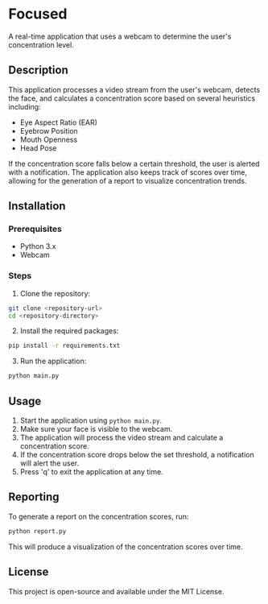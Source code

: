 # Focused

A real-time application that uses a webcam to determine the user's concentration level.

## Description

This application processes a video stream from the user's webcam, detects the face, and calculates a concentration score based on several heuristics including:
- Eye Aspect Ratio (EAR)
- Eyebrow Position
- Mouth Openness
- Head Pose

If the concentration score falls below a certain threshold, the user is alerted with a notification. The application also keeps track of scores over time, allowing for the generation of a report to visualize concentration trends.

## Installation

### Prerequisites

- Python 3.x
- Webcam

### Steps

1. Clone the repository:
```bash
git clone <repository-url>
cd <repository-directory>
```

2. Install the required packages:
```bash
pip install -r requirements.txt
```

3. Run the application:
```bash
python main.py
```

## Usage

1. Start the application using `python main.py`.
2. Make sure your face is visible to the webcam.
3. The application will process the video stream and calculate a concentration score.
4. If the concentration score drops below the set threshold, a notification will alert the user.
5. Press 'q' to exit the application at any time.

## Reporting

To generate a report on the concentration scores, run:
```bash
python report.py
```
This will produce a visualization of the concentration scores over time.

## License

This project is open-source and available under the MIT License.

